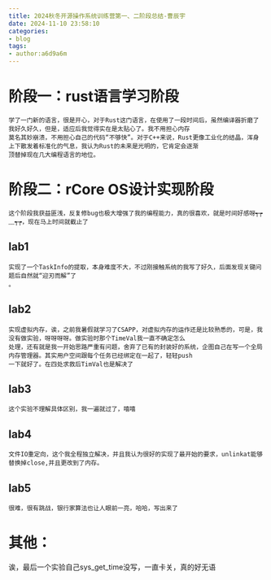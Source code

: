 ```yaml
---
title: 2024秋冬开源操作系统训练营第一、二阶段总结-曹辰宇
date: 2024-11-10 23:58:10
categories:
- blog
tags:
- author:a6d9a6m
---
```



# 阶段一：rust语言学习阶段
    学了一门新的语言，很是开心，对于Rust这门语言，在使用了一段时间后，虽然编译器折磨了我好久好久，但是，适应后我觉得实在是太贴心了。我不用担心内存
    莫名其妙崩溃，不用担心自己的代码“不够快”。对于C++来说，Rust更像工业化的结晶，浑身上下散发着标准化的气息，我认为Rust的未来是光明的，它肯定会逐渐
    顶替掉现在几大编程语言的地位。
    
# 阶段二：rCore OS设计实现阶段
    这个阶段我获益匪浅，反复修bug也极大增强了我的编程能力，真的很喜欢，就是时间好感呀┭┮﹏┭┮，现在马上时间就截止了
## lab1
    实现了一个TaskInfo的提取，本身难度不大，不过刚接触系统的我写了好久，后面发现关键问题后自然就“迎刃而解”了
    。
## lab2
    实现虚拟内存，诶，之前我暑假就学习了CSAPP，对虚拟内存的运作还是比较熟悉的，可是，我没有做实验，呀呀呀呀。做实验时那个TimeVal我一直不确定怎么
    处理，还有就是我一开始思路严重有问题，舍弃了已有的封装好的系统，企图自己在写一个全局内存管理器。其实用户空间跟每个任务已经绑定在一起了，轻轻push
    一下就好了。在四处求救后TimVal也是解决了
  
## lab3
    这个实验不理解具体区别，我一遍就过了，嘻嘻
       
## lab4

    文件IO重定向，这个我全程独立解决，并且我认为很好的实现了最开始的要求，unlinkat能够替换掉close,并且更改到了内存。
## lab5
    很难，很有跳战，银行家算法也让人眼前一亮，哈哈，写出来了
    
# 其他：
  诶，最后一个实验自己sys_get_time没写，一直卡关，真的好无语

